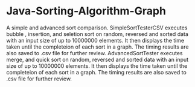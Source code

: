 # Java-Sorting-Algorithm-Graph
A simple and advanced sort comparison.
SimpleSortTesterCSV executes bubble , insertion, and seletion sort on random, reversed and sorted data with an input size of up to 10000000 elements. It then displays the time taken until the completeion of each sort in a graph. The timing results are also saved to .csv file for further review.
AdvancedSortTester executes merge, and quick sort on random, reversed and sorted data with an input size of up to 10000000 elements. It then displays the time taken until the completeion of each sort in a graph. The timing results are also saved to .csv file for further review.


